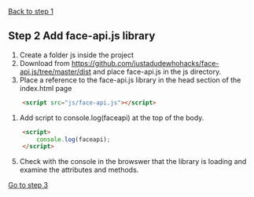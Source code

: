 [Back to step 1](https://github.com/seattleacademy/faceCam/tree/step1)

## Step 2  Add face-api.js library
1.  Create a folder js inside the project
1.  Download from https://github.com/justadudewhohacks/face-api.js/tree/master/dist and place face-api.js in the js directory.
1.  Place a reference to the face-api.js library in the head section of the index.html page
```html
	<script src="js/face-api.js"></script>
```
1.  Add script to console.log(faceapi) at the top of the body. 
```html
	<script>
		console.log(faceapi);
	</script>
```
5.  Check with the console in the browswer that the library is loading and examine the attributes and methods.

[Go to step 3](https://github.com/seattleacademy/faceCam/tree/step3)
